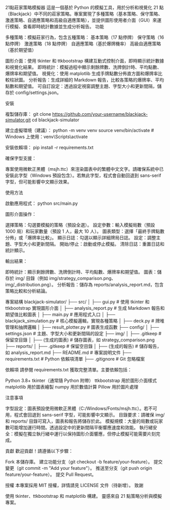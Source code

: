 21點莊家策略模擬器
這是一個基於 Python 的模擬工具，用於分析和視覺化 21 點（Blackjack）中不同的莊家策略。專案實現了多種策略（基本策略、保守策略、激進策略、自適應策略和高級自適應策略），並提供圖形使用者介面（GUI）來運行模擬、查看即時統計數據並生成分析報告。
功能

多種策略：模擬莊家行為，包含五種策略：
基本策略（17 點停牌）
保守策略（16 點停牌）
激進策略（18 點停牌）
自適應策略（基於爆牌機率）
高級自適應策略（基於期望值）


圖形介面：使用 tkinter 和 ttkbootstrap 構建互動式控制介面，即時顯示統計數據和視覺化結果。
即時統計：模擬過程中顯示剩餘牌數、洗牌倒計時、平均點數、爆牌率和期望值。
視覺化：使用 matplotlib 生成手牌點數分佈直方圖和爆牌率比較柱狀圖。
分析報告：生成詳細的 Markdown 報告，比較各策略的爆牌率、平均點數和期望值。
可自訂設定：透過設定視窗調整主題、字型大小和更新間隔，儲存於 config/settings.json。

安裝

複製儲存庫：
git clone https://github.com/your-username/blackjack-simulator.git
cd blackjack-simulator


建立虛擬環境（建議）：
python -m venv venv
source venv/bin/activate  # Windows 上使用：venv\Scripts\activate


安裝依賴項：
pip install -r requirements.txt


確保字型支援：

專案使用微軟正黑體（msjh.ttc）來渲染圖表中的繁體中文文字。請確保系統中已安裝此字型（Windows 預設包含）。若無此字型，程式會自動回退到 sans-serif 字型，但可能影響中文顯示效果。



使用方法

啟動應用程式：
python src/main.py


圖形介面操作：

選擇策略：勾選要模擬的策略（預設全選）。
設定參數：輸入模擬局數（預設 1000 局）和玩家數量（預設 1 人，最大 10 人）。
圖表類型：選擇「最終手牌點數分佈」或「爆牌率比較」。
顯示日誌：勾選以顯示詳細牌局日誌。
設定：調整主題、字型大小和更新間隔。
開始/停止：啟動或停止模擬。
清除日誌：重置日誌和統計顯示。


輸出結果：

即時統計：顯示剩餘牌數、洗牌倒計時、平均點數、爆牌率和期望值。
圖表：儲存於 img/ 目錄（例如 img/strategy_comparison.png、img/<strategy>_distribution.png）。
分析報告：儲存為 reports/analysis_report.md，包含策略比較和分析結論。



專案結構
blackjack-simulator/
├── src/
│   ├── gui.py                 # 使用 tkinter 和 ttkbootstrap 實現圖形介面
│   ├── analysis_report.py     # 生成 Markdown 報告和期望值比較圖表
│   ├── main.py                # 應用程式入口
│   ├── blackjack_simulation.py # 核心模擬邏輯，實現各種策略
│   ├── deck.py                # 牌堆管理和抽牌邏輯
│   ├── result_plotter.py      # 圖表生成函數
├── config/
│   ├── settings.json          # 主題、字型大小和更新間隔的設定
├── img/
│   ├── .gitkeep               # 保留空目錄
│   ├── (生成的圖表)          # 儲存圖表，如 strategy_comparison.png
├── reports/
│   ├── .gitkeep               # 保留空目錄
│   ├── (生成的報告)          # 儲存報告，如 analysis_report.md
├── README.md                  # 專案說明文件
├── requirements.txt           # Python 依賴項清單
├── .gitignore                 # Git 忽略檔案

依賴項
請參閱 requirements.txt 獲取完整清單。主要依賴包括：

Python 3.8+
tkinter（通常隨 Python 附帶）
ttkbootstrap 用於圖形介面樣式
matplotlib 用於圖表繪製
numpy 用於數值計算
Pillow 用於圖片處理

注意事項

字型設定：圖表預設使用微軟正黑體（C:/Windows/Fonts/msjh.ttc）。若不可用，程式會回退到 sans-serif 字型，可能影響中文顯示。
目錄要求：請確保 img/ 和 reports/ 目錄可寫入，圖表和報告將儲存於此。
模擬規模：大量的局數或玩家數可能增加運行時間。透過設定中的更新間隔平衡響應速度和效能。
執行緒安全：模擬在獨立執行緒中運行以保持圖形介面響應，但停止模擬可能需要片刻完成。

貢獻
歡迎貢獻！請遵循以下步驟：

Fork 本儲存庫。
建立功能分支（git checkout -b feature/your-feature）。
提交變更（git commit -m "Add your feature"）。
推送至分支（git push origin feature/your-feature）。
提交 Pull Request。

授權
本專案採用 MIT 授權，詳情請見 LICENSE 文件（待新增）。
致謝

使用 tkinter、ttkbootstrap 和 matplotlib 構建。
靈感來自 21 點策略分析與模擬專案。

